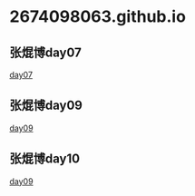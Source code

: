 # 2674098063.github.io
## 张焜博day07
<a href="https://2674098063.github.io/张焜博day07/html/超凡科技.html">day07</a>

## 张焜博day09
<a href="https://2674098063.github.io/张焜博day09/html/小鹿细节未完善.html">day09</a>

## 张焜博day10
<a href="https://2674098063.github.io/张焜博day010/html/day10作业细节未完善.html">day09</a>
